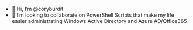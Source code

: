 - 👋 Hi, I’m @coryburdit
- 💞️ I’m looking to collaborate on PowerShell Scripts that make my life easier administrating Windows Active Directory and Azure AD/Office365

<!---
coryburdit/coryburdit is a ✨ special ✨ repository because its `README.md` (this file) appears on your GitHub profile.
You can click the Preview link to take a look at your changes.
--->
